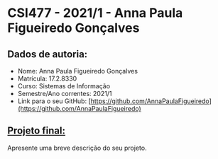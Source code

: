 # CSI477 - 2021/1 - Anna Paula Figueiredo Gonçalves

## Dados de autoria:

- Nome: Anna Paula Figueiredo Gonçalves
- Matrícula: 17.2.8330
- Curso: Sistemas de Informação
- Semestre/Ano correntes: 2021/1 
- Link para o seu GitHub: [https://github.com/AnnaPaulaFigueiredo](https://github.com/AnnaPaulaFigueiredo)

## [Projeto final:](./Projeto/README.md) 

Apresente uma breve descrição do seu projeto.

